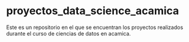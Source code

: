 # proyectos_data_science_acamica
Este es un repositorio en el que se encuentran los proyectos realizados durante el curso de ciencias de datos en acamica.
